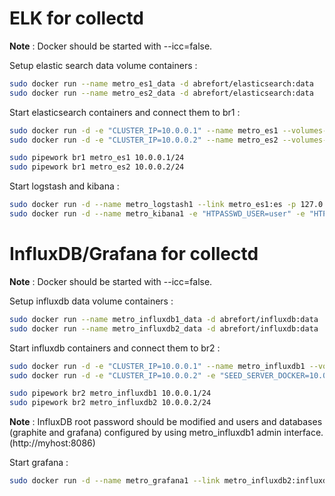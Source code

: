 # ELK for collectd

**Note** : Docker should be started with --icc=false.

Setup elastic search data volume containers :

```bash
sudo docker run --name metro_es1_data -d abrefort/elasticsearch:data
sudo docker run --name metro_es2_data -d abrefort/elasticsearch:data
```

Start elasticsearch containers and connect them to br1 :

```bash
sudo docker run -d -e "CLUSTER_IP=10.0.0.1" --name metro_es1 --volumes-from metro_es1_data  abrefort/elasticsearch:cluster
sudo docker run -d -e "CLUSTER_IP=10.0.0.2" --name metro_es2 --volumes-from metro_es2_data  abrefort/elasticsearch:cluster

sudo pipework br1 metro_es1 10.0.0.1/24
sudo pipework br1 metro_es2 10.0.0.2/24
```

Start logstash and kibana :

```bash
sudo docker run -d --name metro_logstash1 --link metro_es1:es -p 127.0.0.1:25826:25826/udp abrefort/logstash:collectd
sudo docker run -d --name metro_kibana1 -e "HTPASSWD_USER=user" -e "HTPASSWD_PASSWORD=password" --link metro_es2:es -p 81:80 abrefort/nginx:kibana
```

# InfluxDB/Grafana for collectd

**Note** : Docker should be started with --icc=false.

Setup influxdb data volume containers :

```bash
sudo docker run --name metro_influxdb1_data -d abrefort/influxdb:data
sudo docker run --name metro_influxdb2_data -d abrefort/influxdb:data
```

Start influxdb containers and connect them to br2 :

```bash
sudo docker run -d -e "CLUSTER_IP=10.0.0.1" --name metro_influxdb1 --volumes-from metro_influxdb1_data -p 8083:8083 -p 8086:8086 -p 127.0.0.1:2003:2003 abrefort/influxdb:graphite_cluster
sudo docker run -d -e "CLUSTER_IP=10.0.0.2" -e "SEED_SERVER_DOCKER=10.0.0.1:8090" --name metro_influxdb2 --volumes-from metro_influxdb2_data abrefort/influxdb:graphite_cluster

sudo pipework br2 metro_influxdb1 10.0.0.1/24
sudo pipework br2 metro_influxdb2 10.0.0.2/24
```

**Note** : InfluxDB root password should be modified and users and databases (graphite and grafana) configured by using metro_influxdb1 admin interface. (http://myhost:8086)

Start grafana :

```bash
sudo docker run -d --name metro_grafana1 --link metro_influxdb2:influxdb -p 81:80 -e "GRAPHITE_DB_USER=user" -e "GRAFANA_DB_USER=user" -e "GRAPHITE_DB_PASSWORD=password" -e "GRAFANA_DB_PASSWORD=password" -e "HTPASSWD_USER=user" -e "HTPASSWD_PASSWORD=password" abrefort/nginx:grafana
```
